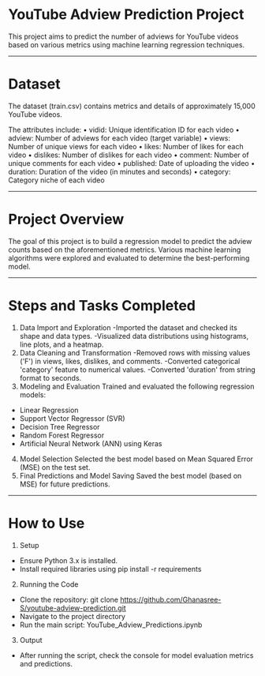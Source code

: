 # YouTube Adview Prediction Project

This project aims to predict the number of adviews for YouTube videos based on various metrics using machine learning regression techniques.
_____________________________________________________________________________________________________________________________________________________

# Dataset

The dataset (train.csv) contains metrics and details of approximately 15,000 YouTube videos. 

The attributes include:
•	vidid: Unique identification ID for each video
•	adview: Number of adviews for each video (target variable)
•	views: Number of unique views for each video
•	likes: Number of likes for each video
•	dislikes: Number of dislikes for each video
•	comment: Number of unique comments for each video
•	published: Date of uploading the video
•	duration: Duration of the video (in minutes and seconds)
•	category: Category niche of each video

_____________________________________________________________________________________________________________________________________________________

# Project Overview
The goal of this project is to build a regression model to predict the adview counts based on the aforementioned metrics. Various machine learning algorithms were explored and evaluated to determine the best-performing model.

_____________________________________________________________________________________________________________________________________________________

# Steps and Tasks Completed

1.	Data Import and Exploration
  -Imported the dataset and checked its shape and data types.
  -Visualized data distributions using histograms, line plots, and a heatmap.  	
2.	Data Cleaning and Transformation
  -Removed rows with missing values ('F') in views, likes, dislikes, and comments.
  -Converted categorical 'category' feature to numerical values.
  -Converted 'duration' from string format to seconds.
3.	Modeling and Evaluation
   Trained and evaluated the following regression models:
  -	Linear Regression
  - Support Vector Regressor (SVR)
  - Decision Tree Regressor
  - Random Forest Regressor
  - Artificial Neural Network (ANN) using Keras
4.	Model Selection
   Selected the best model based on Mean Squared Error (MSE) on the test set.
5.	Final Predictions and Model Saving
  	Saved the best model (based on MSE) for future predictions.

_____________________________________________________________________________________________________________________________________________________

# How to Use

1.	Setup
  - Ensure Python 3.x is installed.
  - Install required libraries using pip install -r requirements
2.	Running the Code
  - Clone the repository: git clone https://github.com/Ghanasree-S/youtube-adview-prediction.git
  - Navigate to the project directory
  - Run the main script: YouTube_Adview_Predictions.ipynb
3.	Output
  - After running the script, check the console for model evaluation metrics and predictions.



